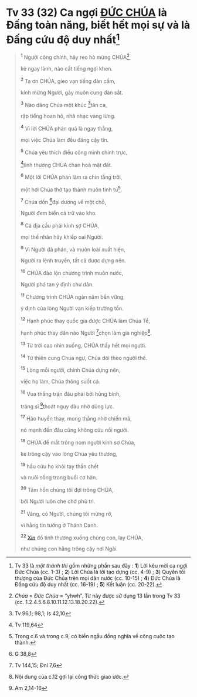 # Tv 33 (32) Ca ngợi [ĐỨC CHÚA]() là Đấng toàn năng, biết hết mọi sự và là Đấng cứu độ duy nhất[^1-fe81b7ab-d5c7-4e52-b0ba-6e3d1fea7236]

> <sup><b>1</b></sup> Người công chính, hãy reo hò mừng CHÚA[^2-fe81b7ab-d5c7-4e52-b0ba-6e3d1fea7236],
>
> kẻ ngay lành, nào cất tiếng ngợi khen.
>
> <sup><b>2</b></sup> Tạ ơn CHÚA, gieo vạn tiếng đàn cầm,
>
> kính mừng Người, gảy muôn cung đàn sắt.
>
> <sup><b>3</b></sup> Nào dâng Chúa một khúc [^1@-fe81b7ab-d5c7-4e52-b0ba-6e3d1fea7236]tân ca,
>
> rập tiếng hoan hô, nhã nhạc vang lừng.
>
> <sup><b>4</b></sup> Vì lời CHÚA phán quả là ngay thẳng,
>
> mọi việc Chúa làm đều đáng cậy tin.
>
> <sup><b>5</b></sup> Chúa yêu thích điều công minh chính trực,
>
> [^2@-fe81b7ab-d5c7-4e52-b0ba-6e3d1fea7236]tình thương CHÚA chan hoà mặt đất.
>
> <sup><b>6</b></sup> Một lời CHÚA phán làm ra chín tầng trời,
>
> một hơi Chúa thở tạo thành muôn tinh tú[^3-fe81b7ab-d5c7-4e52-b0ba-6e3d1fea7236].
>
> <sup><b>7</b></sup> Chúa dồn [^3@-fe81b7ab-d5c7-4e52-b0ba-6e3d1fea7236]đại dương về một chỗ,
>
> Người đem biển cả trữ vào kho.
>
> <sup><b>8</b></sup> Cả địa cầu phải kính sợ CHÚA,
>
> mọi thế nhân hãy khiếp oai Người.
>
> <sup><b>9</b></sup> Vì Người đã phán, và muôn loài xuất hiện,
>
> Người ra lệnh truyền, tất cả được dựng nên.
>
> <sup><b>10</b></sup> CHÚA đảo lộn chương trình muôn nước,
>
> Người phá tan ý định chư dân.
>
> <sup><b>11</b></sup> Chương trình CHÚA ngàn năm bền vững,
>
> ý định của lòng Người vạn kiếp trường tồn.
>
> <sup><b>12</b></sup> Hạnh phúc thay quốc gia được CHÚA làm Chúa Tể,
>
> hạnh phúc thay dân nào Người [^4@-fe81b7ab-d5c7-4e52-b0ba-6e3d1fea7236]chọn làm gia nghiệp[^4-fe81b7ab-d5c7-4e52-b0ba-6e3d1fea7236].
>
> <sup><b>13</b></sup> Từ trời cao nhìn xuống, CHÚA thấy hết mọi người.
>
> <sup><b>14</b></sup> Từ thiên cung Chúa ngự, Chúa dõi theo người thế.
>
> <sup><b>15</b></sup> Lòng mỗi người, chính Chúa dựng nên,
>
> việc họ làm, Chúa thông suốt cả.
>
> <sup><b>16</b></sup> Vua thắng trận đâu phải bởi hùng binh,
>
> tráng sĩ [^5@-fe81b7ab-d5c7-4e52-b0ba-6e3d1fea7236]thoát nguy đâu nhờ dũng lực.
>
> <sup><b>17</b></sup> Hão huyền thay, mong thắng nhờ chiến mã,
>
> nó mạnh đến đâu cũng không cứu nổi người.
>
> <sup><b>18</b></sup> CHÚA để mắt trông nom người kính sợ Chúa,
>
> kẻ trông cậy vào lòng Chúa yêu thương,
>
> <sup><b>19</b></sup> hầu cứu họ khỏi tay thần chết
>
> và nuôi sống trong buổi cơ hàn.
>
> <sup><b>20</b></sup> Tâm hồn chúng tôi đợi trông CHÚA,
>
> bởi Người luôn che chở phù trì.
>
> <sup><b>21</b></sup> Vâng, có Người, chúng tôi mừng rỡ,
>
> vì hằng tin tưởng ở Thánh Danh.
>
> <sup><b>22</b></sup> [Xin]() đổ tình thương xuống chúng con, lạy CHÚA,
>
> như chúng con hằng trông cậy nơi Ngài.

[^1-fe81b7ab-d5c7-4e52-b0ba-6e3d1fea7236]: Tv 33 là *một thánh thi* gồm những phần sau đây : **1**) Lời kêu mời ca ngợi Đức Chúa (cc. 1-3) ; **2**) Lời Chúa là lời tạo dựng (cc. 4-9) ; **3**) Quyền tối thượng của Đức Chúa trên mọi dân nước (cc. 10-15) ; **4**) Đức Chúa là Đấng cứu độ duy nhất (cc. 16-19) ; **5**) Kết luận (cc. 20-22).
[^2-fe81b7ab-d5c7-4e52-b0ba-6e3d1fea7236]: *Chúa* = *Đức Chúa* = “yhwh”. Từ này được sử dụng 13 lần trong Tv 33 (cc. 1.2.4.5.6.8.10.11.12.13.18.20.22).
[^3-fe81b7ab-d5c7-4e52-b0ba-6e3d1fea7236]: Trong c.6 và trong c.9, có biền ngẫu đồng nghĩa về công cuộc tạo thành.
[^4-fe81b7ab-d5c7-4e52-b0ba-6e3d1fea7236]: Nội dung của c.12 gợi lại công thức giao ước.
[^1@-fe81b7ab-d5c7-4e52-b0ba-6e3d1fea7236]: Tv 96,1; 98,1; Is 42,10
[^2@-fe81b7ab-d5c7-4e52-b0ba-6e3d1fea7236]: Tv 119,64
[^3@-fe81b7ab-d5c7-4e52-b0ba-6e3d1fea7236]: G 38,8
[^4@-fe81b7ab-d5c7-4e52-b0ba-6e3d1fea7236]: Tv 144,15; Đnl 7,6
[^5@-fe81b7ab-d5c7-4e52-b0ba-6e3d1fea7236]: Am 2,14-16
